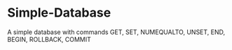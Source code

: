 Simple-Database
===============

A simple database with commands GET, SET, NUMEQUALTO, UNSET, END, BEGIN, ROLLBACK, COMMIT
